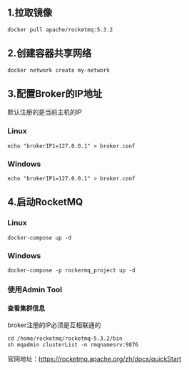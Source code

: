 ## 1.拉取镜像
```shell
docker pull apache/rocketmq:5.3.2
```
## 2.创建容器共享网络
```shell
docker network create my-network
```
## 3.配置Broker的IP地址
默认注册的是当前主机的IP
### Linux
```shell
echo "brokerIP1=127.0.0.1" > broker.conf
```
### Windows
```shell
echo "brokerIP1=127.0.0.1" > broker.conf
```
## 4.启动RocketMQ
### Linux
```shell
docker-compose up -d
```
### Windows
```shell
docker-compose -p rockermq_project up -d
```
### 使用Admin Tool
#### 查看集群信息
broker注册的IP必须是互相联通的
```shell
cd /home/rocketmq/rocketmq-5.3.2/bin
sh mqadmin clusterList -n rmqnamesrv:9876
```
官网地址：https://rocketmq.apache.org/zh/docs/quickStart